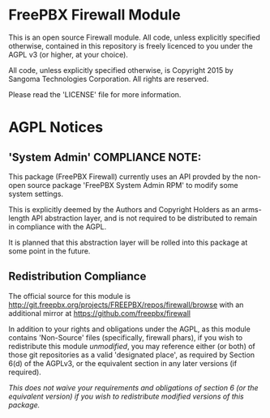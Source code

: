 # FreePBX Firewall Module

This is an open source Firewall module.  All code, unless explicitly specified otherwise, contained in this repository is freely licenced to you under the AGPL v3 (or higher, at your choice).

All code, unless explicitly specified otherwise, is Copyright 2015 by Sangoma Technologies Corporation. All rights are reserved.

Please read the 'LICENSE' file for more information.

# AGPL Notices
## 'System Admin' COMPLIANCE NOTE:
This package (FreePBX Firewall) currently uses an API provded by the non-open source package 'FreePBX System Admin RPM' to modify some system settings.

This is explicitly deemed by the Authors and Copyright Holders as an arms-length API abstraction layer, and is not required to be distributed to remain in compliance with the AGPL.

It is planned that this abstraction layer will be rolled into this package at some point in the future.

## Redistribution Compliance
The official source for this module is http://git.freepbx.org/projects/FREEPBX/repos/firewall/browse with an additional mirror at https://github.com/freepbx/firewall 

In addition to your rights and obligations under the AGPL, as this module contains 'Non-Source' files (specifically, firewall phars), if you wish to redistribute this module *unmodified*, you may reference either (or both) of those git repositories as a valid 'designated place', as required by Section 6(d) of the AGPLv3, or the equivalent section in any later versions (if required). 

*This does not waive your requirements and obligations of section 6 (or the equivalent version) if you wish to redistribute modified versions of this package.*


